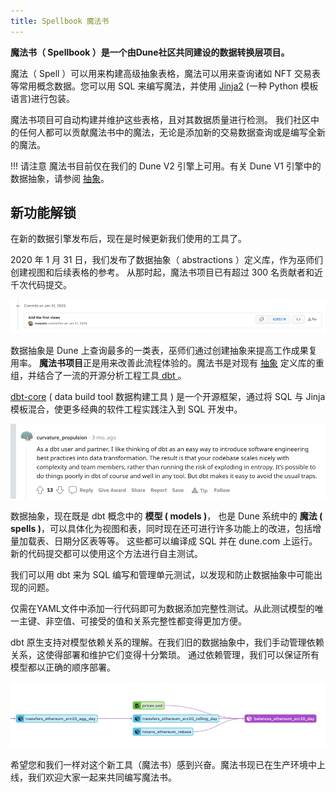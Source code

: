 ```yaml
---
title: Spellbook 魔法书
---
```


**魔法书（ Spellbook ）是一个由Dune社区共同建设的数据转换层项目。**

魔法（ Spell ）可以用来构建高级抽象表格，魔法可以用来查询诸如 NFT 交易表等常用概念数据。您可以用 SQL 来编写魔法，并使用 [Jinja2](https://jinja.palletsprojects.com/) (一种 Python 模板语言)进行包装。

魔法书项目可自动构建并维护这些表格，且对其数据质量进行检测。 我们社区中的任何人都可以贡献魔法书中的魔法，无论是添加新的交易数据查询或是编写全新的魔法。

!!! 请注意
    魔法书目前仅在我们的 Dune V2 引擎上可用。有关 Dune V1 引擎中的数据抽象，请参阅 [抽象](../tables/v1/abstractions/index.md)。

## 新功能解锁

在新的数据引擎发布后，现在是时候更新我们使用的工具了。

2020 年 1 月 31 日，我们发布了数据抽象（ abstractions ）定义库，作为巫师们创建视图和后续表格的参考。 从那时起，魔法书项目已有超过 300 名贡献者和近千次代码提交。

![Mats inaugural comment](images/mats-inaugural-comment.jpg)

数据抽象是 Dune 上查询最多的一类表，巫师们通过创建抽象来提高工作成果复用率。  **魔法书项目**正是用来改善此流程体验的。魔法书是对现有 [抽象](https://github.com/duneanalytics/spellbook/index.md) 定义库的重组，并结合了一流的开源分析工程工具[ dbt ](https://docs.getdbt.com/docs/introduction)。

[dbt-core](https://docs.getdbt.com/docs/introduction) ( data build tool 数据构建工具 ) 是一个开源框架，通过将 SQL 与 Jinja 模板混合，使更多经典的软件工程实践注入到 SQL 开发中。 

![Succinct description of why we are appropriately hyped on dbt ](images/short-dbt-description.jpg)

数据抽象，现在既是 dbt 概念中的 **模型 ( models )**， 也是 Dune 系统中的 **魔法 ( spells )**，可以具体化为视图和表，同时现在还可进行许多功能上的改进，包括增量加载表、日期分区表等等。 这些都可以编译成 SQL 并在 dune.com 上运行。 新的代码提交都可以使用这个方法进行自主测试。

我们可以用 dbt 来为 SQL 编写和管理单元测试，以发现和防止数据抽象中可能出现的问题。

仅需在YAML文件中添加一行代码即可为数据添加完整性测试。从此测试模型的唯一主键、非空值、可接受的值和关系完整性都变得更加方便。

dbt 原生支持对模型依赖关系的理解。在我们旧的数据抽象中，我们手动管理依赖关系，这使得部署和维护它们变得十分繁琐。 通过依赖管理，我们可以保证所有模型都以正确的顺序部署。

![Dependency graph created by dbt showing erc20 daily balances dependency tree](images/dbt-erc20-dependency-graph.jpg)

希望您和我们一样对这个新工具（魔法书）感到兴奋。魔法书现已在生产环境中上线，我们欢迎大家一起来共同编写魔法书。
